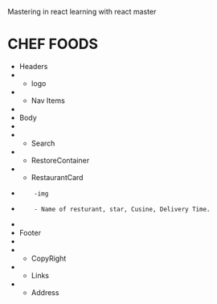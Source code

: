 Mastering in react learning with react master

# CHEF FOODS

- Headers
- - logo
- - Nav Items
-
- Body
-
- - Search
- - RestoreContainer
- - RestaurantCard
-         -img
-         - Name of resturant, star, Cusine, Delivery Time.
-
- Footer
-
- - CopyRight
- - Links
- - Address
